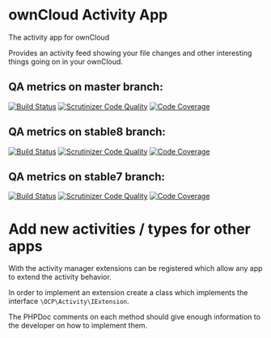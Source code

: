 # ownCloud Activity App

The activity app for ownCloud

Provides an activity feed showing your file changes and other interesting things
going on in your ownCloud.

## QA metrics on master branch:

[![Build Status](https://travis-ci.org/owncloud/activity.svg?branch=master)](https://travis-ci.org/owncloud/activity/branches)
[![Scrutinizer Code Quality](https://scrutinizer-ci.com/g/owncloud/activity/badges/quality-score.png?b=master)](https://scrutinizer-ci.com/g/owncloud/activity/?branch=master)
[![Code Coverage](https://scrutinizer-ci.com/g/owncloud/activity/badges/coverage.png?b=master)](https://scrutinizer-ci.com/g/owncloud/activity/?branch=master)

## QA metrics on stable8 branch:

[![Build Status](https://travis-ci.org/owncloud/activity.svg?branch=stable8)](https://travis-ci.org/owncloud/activity/branches)
[![Scrutinizer Code Quality](https://scrutinizer-ci.com/g/owncloud/activity/badges/quality-score.png?b=stable8)](https://scrutinizer-ci.com/g/owncloud/activity/?branch=stable8)
[![Code Coverage](https://scrutinizer-ci.com/g/owncloud/activity/badges/coverage.png?b=stable8)](https://scrutinizer-ci.com/g/owncloud/activity/?branch=stable8)

## QA metrics on stable7 branch:

[![Build Status](https://travis-ci.org/owncloud/activity.svg?branch=stable7)](https://travis-ci.org/owncloud/activity/branches)
[![Scrutinizer Code Quality](https://scrutinizer-ci.com/g/owncloud/activity/badges/quality-score.png?b=stable7)](https://scrutinizer-ci.com/g/owncloud/activity/?branch=stable7)
[![Code Coverage](https://scrutinizer-ci.com/g/owncloud/activity/badges/coverage.png?b=stable7)](https://scrutinizer-ci.com/g/owncloud/activity/?branch=stable7)

# Add new activities / types for other apps

With the activity manager extensions can be registered which allow any app to extend the activity behavior.

In order to implement an extension create a class which implements the interface `\OCP\Activity\IExtension`.

The PHPDoc comments on each method should give enough information to the developer on how to implement them.

